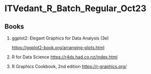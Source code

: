 # ITVedant_R_Batch_Regular_Oct23

## Books
1. ggplot2: Elegant Graphics for Data Analysis (3e)
   
   https://ggplot2-book.org/arranging-plots.html

2. R for Data Science
   https://r4ds.had.co.nz/index.html

3. R Graphics Cookbook, 2nd edition
   https://r-graphics.org/

